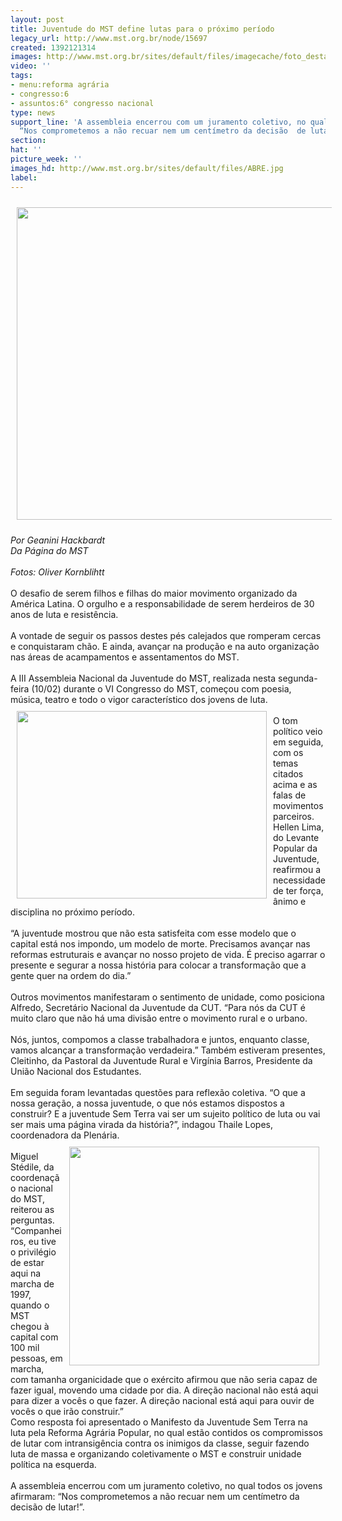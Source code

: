 ```yaml
---
layout: post
title: Juventude do MST define lutas para o próximo período
legacy_url: http://www.mst.org.br/node/15697
created: 1392121314
images: http://www.mst.org.br/sites/default/files/imagecache/foto_destaque/ABRE.jpg
video: ''
tags:
- menu:reforma agrária
- congresso:6
- assuntos:6° congresso nacional
type: news
support_line: 'A assembleia encerrou com um juramento coletivo, no qual todos os jovens  afirmaram:
  “Nos comprometemos a não recuar nem um centímetro da decisão  de lutar!”.'
section: 
hat: ''
picture_week: ''
images_hd: http://www.mst.org.br/sites/default/files/ABRE.jpg
label: 
---
```

<p><img style="vertical-align: middle; margin: 10px;" src="http://www.mst.org.br/sites/default/files/140210_CongMST_88.jpg" alt="" height="500" width="620"></p><div><em>Por Geanini Hackbardt<br>Da Página do MST</em></div><div>&nbsp;</div><div><em>Fotos:&nbsp;Oliver Kornblihtt</em></div><div>&nbsp;</div><div>O desafio de serem filhos e filhas do maior movimento organizado da América Latina. O orgulho e a responsabilidade de serem herdeiros de 30 anos de luta e resistência.</div><div>&nbsp;</div><div>A vontade de seguir os passos destes pés calejados que romperam cercas e conquistaram chão. E ainda, avançar na produção e na auto organização nas áreas de acampamentos e assentamentos do MST.</div><div>&nbsp;</div><div>A III Assembleia Nacional da Juventude do MST, realizada nesta segunda-feira (10/02) durante o VI Congresso do MST, começou com poesia, música, teatro e todo o vigor característico dos jovens de luta.&nbsp;</div><div><img style="float: left; margin: 10px;" src="http://www.mst.org.br/sites/default/files/140210_CongMST_81.jpg" alt="" height="300" width="400"></div><div>&nbsp;</div><div>O tom político veio em seguida, com os temas citados acima e as falas de movimentos parceiros. Hellen Lima, do Levante Popular da Juventude, reafirmou a necessidade de ter força, ânimo e disciplina no próximo período.&nbsp;</div><div>&nbsp;</div><div>“A juventude mostrou que não esta satisfeita com esse modelo que o capital está nos impondo, um modelo de morte. Precisamos avançar nas reformas estruturais e avançar no nosso projeto de vida. É preciso agarrar o presente e segurar a nossa história para colocar a transformação que a gente quer na ordem do dia.”</div><div>&nbsp;</div><div>Outros movimentos manifestaram o sentimento de unidade, como posiciona Alfredo, Secretário Nacional da Juventude da CUT. “Para nós da CUT é muito claro que não há uma divisão entre o movimento rural e o urbano.</div><div>&nbsp;</div><div>Nós, juntos, compomos a classe trabalhadora e juntos, enquanto classe, vamos alcançar a transformação verdadeira.” Também estiveram presentes, Cleitinho, da Pastoral da Juventude Rural e Virgínia Barros, Presidente da União Nacional dos Estudantes.&nbsp;</div><div>&nbsp;</div><div>Em seguida foram levantadas questões para reflexão coletiva. “O que a nossa geração, a nossa juventude, o que nós estamos dispostos a construir? E a juventude Sem Terra vai ser um sujeito político de luta ou vai ser mais uma página virada da história?”, indagou Thaile Lopes, coordenadora da Plenária.&nbsp;</div><div><img style="float: right; margin: 10px;" src="http://www.mst.org.br/sites/default/files/140210_CongMST_83.jpg" alt="" height="350" width="400"></div><div>&nbsp;</div><div>Miguel Stédile, da coordenação nacional do MST, reiterou as perguntas. “Companheiros, eu tive o privilégio de estar aqui na marcha de 1997, quando o MST chegou à capital com 100 mil pessoas, em marcha, com tamanha organicidade que o exército afirmou que não seria capaz de fazer igual, movendo uma cidade por dia. A direção nacional não está aqui para dizer a vocês o que fazer. A direção nacional está aqui para ouvir de vocês o que irão construir.”</div><div></div><div>Como resposta foi apresentado o Manifesto da Juventude Sem Terra na luta pela Reforma Agrária Popular, no qual estão contidos os compromissos de lutar com intransigência contra os inimigos da classe, seguir fazendo luta de massa e organizando coletivamente o MST e construir unidade política na esquerda.</div><div>&nbsp;</div><div>A assembleia encerrou com um juramento coletivo, no qual todos os jovens afirmaram: “Nos comprometemos a não recuar nem um centímetro da decisão de lutar!”.</div>

